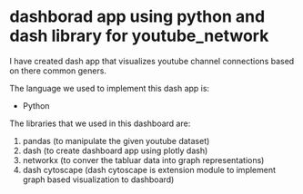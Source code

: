 # dashborad app using python and dash library for youtube_network

I have created dash app that visualizes youtube channel connections based on there common geners. 

The language we used to implement this dash app is: 
- Python

The libraries that we used in this dashboard are: 

1) pandas (to manipulate the given youtube dataset)
2) dash (to create dashboard app using plotly dash)
3) networkx (to conver the tabluar data into graph representations)
4) dash cytoscape (dash cytoscape is extension module to implement graph based visualization to dashboard)



